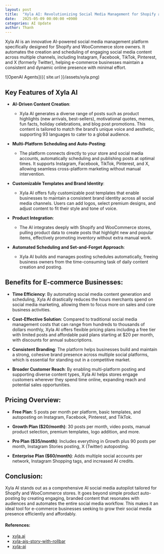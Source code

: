 ```yaml
---
layout: post
title:  "Xyla AI: Revolutionizing Social Media Management for Shopify and WooCommerce Stores"
date:   2025-05-09 00:00:00 +0900
categories: AI Update
author: Thanh
---
```


Xyla AI is an innovative AI-powered social media management platform specifically designed for Shopify and WooCommerce store owners. It automates the creation and scheduling of engaging social media content across multiple channels, including Instagram, Facebook, TikTok, Pinterest, and X (formerly Twitter), helping e-commerce businesses maintain a consistent and dynamic online presence with minimal effort.

![OpenAI Agents]({{ site.url }}/assets/xyla.png)

## **Key Features of Xyla AI**

- **AI-Driven Content Creation**: 

    - Xyla AI generates a diverse range of posts such as product highlights (new arrivals, best-sellers), motivational quotes, memes, fun facts, holiday celebrations, and blog post promotions. This content is tailored to match the brand’s unique voice and aesthetic, supporting 93 languages to cater to a global audience.


- **Multi-Platform Scheduling and Auto-Posting**: 

    - The platform connects directly to your store and social media accounts, automatically scheduling and publishing posts at optimal times. It supports Instagram, Facebook, TikTok, Pinterest, and X, allowing seamless cross-platform marketing without manual intervention.


- **Customizable Templates and Brand Identity**:

    - Xyla AI offers fully customizable post templates that enable businesses to maintain a consistent brand identity across all social media channels. Users can add logos, select premium designs, and adjust content to fit their style and tone of voice.


- **Product Integration**:

    - The AI integrates deeply with Shopify and WooCommerce stores, pulling product data to create posts that highlight new and popular items, effectively promoting inventory without extra manual work.


- **Automated Scheduling and Set-and-Forget Approach**:

    - Xyla AI builds and manages posting schedules automatically, freeing business owners from the time-consuming task of daily content creation and posting.


## **Benefits for E-commerce Businesses**:

- **Time Efficiency**: By automating social media content generation and scheduling, Xyla AI drastically reduces the hours merchants spend on social media marketing, allowing them to focus more on sales and core business activities.

- **Cost-Effective Solution**: Compared to traditional social media management costs that can range from hundreds to thousands of dollars monthly, Xyla AI offers flexible pricing plans including a free tier with limited posts and affordable paid plans starting at $20 per month, with discounts for annual subscriptions.

- **Consistent Branding**: The platform helps businesses build and maintain a strong, cohesive brand presence across multiple social platforms, which is essential for standing out in a competitive market.

- **Broader Customer Reach**: By enabling multi-platform posting and supporting diverse content types, Xyla AI helps stores engage customers wherever they spend time online, expanding reach and potential sales opportunities.


## **Pricing Overview**:

- **Free Plan**: 5 posts per month per platform, basic templates, and autoposting on Instagram, Facebook, Pinterest, and TikTok.

- **Growth Plan ($20/month)**: 30 posts per month, video posts, manual product selection, premium templates, logo addition, and more.

- **Pro Plan ($35/month)**: Includes everything in Growth plus 90 posts per month, Instagram Stories posting, X (Twitter) autoposting.

- **Enterprise Plan ($60/month)**: Adds multiple social accounts per network, Instagram Shopping tags, and increased AI credits.

## **Conclusion**:

Xyla AI stands out as a comprehensive AI social media autopilot tailored for Shopify and WooCommerce stores. It goes beyond simple product auto-posting by creating engaging, branded content that resonates with audiences and automates the entire social media workflow. This makes it an ideal tool for e-commerce businesses seeking to grow their social media presence efficiently and affordably.



#### References:
- [xyla.ai](https://www.xyla.ai/blog)
- [xyla-ais-story-with-rollbar](https://rollbar.com/blog/xyla-ais-story-with-rollbar/)
- [xyla-ai](https://apps.shopify.com/xyla-ai)
